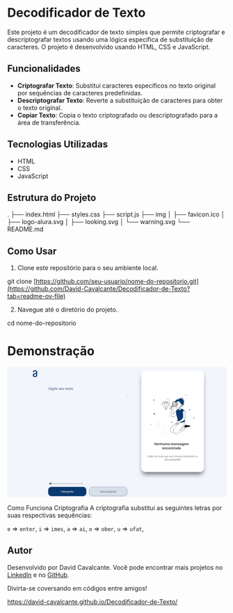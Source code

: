 # Decodificador de Texto

Este projeto é um decodificador de texto simples que permite criptografar e descriptografar textos usando uma lógica específica de substituição de caracteres. O projeto é desenvolvido usando HTML, CSS e JavaScript.

## Funcionalidades

- **Criptografar Texto**: Substitui caracteres específicos no texto original por sequências de caracteres predefinidas.
- **Descriptografar Texto**: Reverte a substituição de caracteres para obter o texto original.
- **Copiar Texto**: Copia o texto criptografado ou descriptografado para a área de transferência.

## Tecnologias Utilizadas

- HTML
- CSS
- JavaScript

## Estrutura do Projeto
.
├── index.html
├── styles.css
├── script.js
├── img
│   ├── favicon.ico
│   ├── logo-alura.svg
│   ├── looking.svg
│   └── warning.svg
└── README.md

## Como Usar

1. Clone este repositório para o seu ambiente local.

git clone [https://github.com/seu-usuario/nome-do-repositorio.git](https://github.com/David-Cavalcante/Decodificador-de-Texto?tab=readme-ov-file)

2. Navegue até o diretório do projeto.

cd nome-do-repositorio

# Demonstração
![decodificador](decodificador.png)

Como Funciona
Criptografia
A criptografia substitui as seguintes letras por suas respectivas sequências:

`e` => `enter`,
`i` => `imes`,
`a` => `ai`,
`o` => `ober`,
`u` => `ufat`,

## Autor

Desenvolvido por David Cavalcante. Você pode encontrar mais projetos no [LinkedIn](https://www.linkedin.com/in/david-cavalcante-414573260/) e no [GitHub](https://github.com/David-Cavalcante).

Divirta-se coversando em códigos entre amigos!

https://david-cavalcante.github.io/Decodificador-de-Texto/



